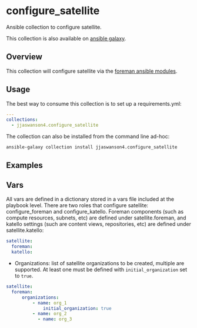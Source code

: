 # configure_satellite

Ansible collection to configure satellite.

This collection is also available on [ansible galaxy](https://galaxy.ansible.com/jjaswanson4/configure_satellite).

## Overview
This collection will configure satellite via the [foreman ansible modules](https://theforeman.org/plugins/foreman-ansible-modules).

## Usage
The best way to consume this collection is to set up a requirements.yml:
```yaml
---
collections:
  - jjaswanson4.configure_satellite
```
The collection can also be installed from the command line ad-hoc:
```
ansible-galaxy collection install jjaswanson4.configure_satellite
```

## Examples

## Vars
All vars are defined in a dictionary stored in a vars file included at the playbook level. There are two roles that configure satellite: configure_foreman and configure_katello. Foreman components (such as compute resources, subnets, etc) are defined under satellite.foreman, and katello settings (such are content views, repositories, etc) are defined under satellite.katello:
```yaml
satellite:
  foreman:
  katello:
```

- Organizations: list of satellite organizations to be created, multiple are supported. At least one must be defined with `initial_organization` set to `true`.
```yaml
satellite:
  foreman:
	  organizations:
		  - name: org_1
			  initial_organization: true
		  - name: org_2
			- name: org_3
```
			  
